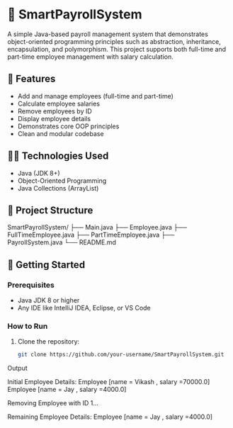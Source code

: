 # 💼 SmartPayrollSystem

A simple Java-based payroll management system that demonstrates object-oriented programming principles such as abstraction, inheritance, encapsulation, and polymorphism. This project supports both full-time and part-time employee management with salary calculation.

## 📌 Features
- Add and manage employees (full-time and part-time)
- Calculate employee salaries
- Remove employees by ID
- Display employee details
- Demonstrates core OOP principles
- Clean and modular codebase

## 🧑‍💻 Technologies Used
- Java (JDK 8+)
- Object-Oriented Programming
- Java Collections (ArrayList)

## 📂 Project Structure

SmartPayrollSystem/ ├── Main.java ├── Employee.java ├── FullTimeEmployee.java ├── PartTimeEmployee.java ├── PayrollSystem.java └── README.md

## 🚀 Getting Started
### Prerequisites
- Java JDK 8 or higher
- Any IDE like IntelliJ IDEA, Eclipse, or VS Code

### How to Run
1. Clone the repository:
   ```bash
   git clone https://github.com/your-username/SmartPayrollSystem.git
Output

Initial Employee Details:
Employee [name = Vikash , salary =70000.0]
Employee [name = Jay , salary =4000.0]

Removing Employee with ID 1...

Remaining Employee Details:
Employee [name = Jay , salary =4000.0]
